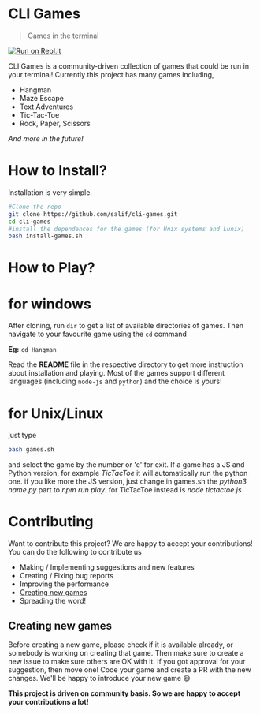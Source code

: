 # CLI Games

> Games in the terminal

[![Run on Repl.it](https://repl.it/badge/github/salif/cli-games)](https://repl.it/@AllAwesome497/cli-games)

CLI Games is a community-driven collection of games that could be run in your terminal! Currently this project has many games including,
- Hangman
- Maze Escape
- Text Adventures
- Tic-Tac-Toe
- Rock, Paper, Scissors

*And more in the future!*

# How to Install?

Installation is very simple.

```bash
#Clone the repo
git clone https://github.com/salif/cli-games.git
cd cli-games
#install the dependences for the games (for Unix systems and Lunix)
bash install-games.sh
```

# How to Play?
# for windows
After cloning, run `dir` to get a list of available directories of games. Then navigate to your favourite game using the `cd` command

**Eg:** `cd Hangman`

Read the **README** file in the respective directory to get more instruction about installation and playing.
Most of the games support different languages (including `node-js` and `python`) and the choice is yours!

# for Unix/Linux
just type
```sh
bash games.sh
```
and select the game by the number or 'e' for exit. If a game has a JS and Python version, for example *TicTacToe* it will automatically run the python one. if you like more the JS version, just change in games.sh the *python3 name.py* part to *npm run play*. for TicTacToe instead is *node tictactoe.js*

# Contributing

Want to contribute this project? We are happy to accept your contributions! You can do the following to contribute us

- Making / Implementing suggestions and new features
- Creating / Fixing bug reports
- Improving the performance
- [Creating new games](#creating-new-games)
- Spreading the word!

## Creating new games

Before creating a new game, please check if it is available already, or somebody is working on creating that game. Then make sure to create a new issue to make sure others are OK with it. If you got approval for your suggestion, then move one! Code your game and create a PR with the new changes. We'll be happy to introduce your new game :smile:

**This project is driven on community basis. So we are happy to accept your contributions a lot!**
